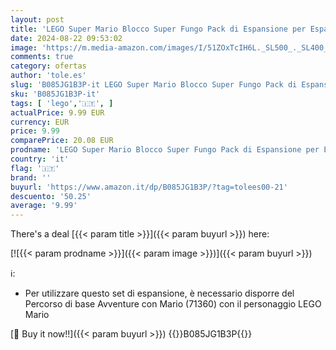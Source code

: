 ```yaml
---
layout: post
title: 'LEGO Super Mario Blocco Super Fungo Pack di Espansione per Espandere il tuo Set di Gioco 71360  Modello 30385'
date: 2024-08-22 09:53:02
image: 'https://m.media-amazon.com/images/I/51ZOxTcIH6L._SL500_._SL400_.jpg'
comments: true
category: ofertas
author: 'tole.es'
slug: 'B085JG1B3P-it LEGO Super Mario Blocco Super Fungo Pack di Espansione per...'
sku: 'B085JG1B3P-it'
tags: [ 'lego','🇮🇹', ]
actualPrice: 9.99 EUR
currency: EUR
price: 9.99
comparePrice: 20.08 EUR
prodname: 'LEGO Super Mario Blocco Super Fungo Pack di Espansione per Espandere il tuo Set di Gioco 71360  Modello 30385'
country: 'it'
flag: '🇮🇹'
brand: ''
buyurl: 'https://www.amazon.it/dp/B085JG1B3P/?tag=tolees00-21'
descuento: '50.25'
average: '9.99'
---
```


There's a deal [{{< param title >}}]({{< param buyurl >}})  here:

[![{{< param prodname >}}]({{< param image >}})]({{< param buyurl >}})

ℹ️:

- Per utilizzare questo set di espansione, è necessario disporre del Percorso di base Avventure con Mario (71360) con il personaggio LEGO Mario

[🛒 Buy it now!!]({{< param buyurl >}})
{{<world>}}B085JG1B3P{{</world>}}
